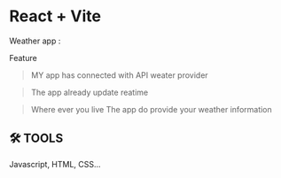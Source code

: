 # React + Vite
Weather app : 

 Feature 

> MY app has connected with API weater provider 


> The app already update reatime 

> Where ever you live The app do provide your weather information 

## 🛠 TOOLS
Javascript, HTML, CSS...

